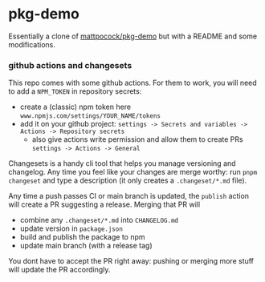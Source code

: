 # pkg-demo

Essentially a clone of [mattpocock/pkg-demo](https://github.com/mattpocock/pkg-demo) but with a README and some modifications.

### github actions and changesets

This repo comes with some github actions. For them to work, you will need to add a `NPM_TOKEN` in repository secrets:

- create a (classic) npm token here `www.npmjs.com/settings/YOUR_NAME/tokens`
- add it on your github project: `settings -> Secrets and variables -> Actions -> Repository secrets`
  - also give actions write permission and allow them to create PRs `settings -> Actions -> General`

Changesets is a handy cli tool that helps you manage versioning and changelog. Any time you feel like your changes are merge worthy: run `pnpm changeset` and type a description (it only creates a `.changeset/*.md` file).

Any time a push passes CI or main branch is updated, the `publish` action will create a PR suggesting a release. Merging that PR will

- combine any `.changeset/*.md` into `CHANGELOG.md`
- update version in `package.json`
- build and publish the package to npm
- update main branch (with a release tag)

You dont have to accept the PR right away: pushing or merging more stuff will update the PR accordingly.
